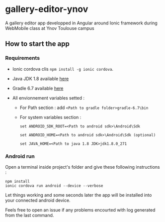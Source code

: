 # gallery-editor-ynov

A gallery editor app developped in Angular around Ionic framework during WebMobile class at Ynov Toulouse campus

## How to start the app

### Requirements

- Ionic cordova clis `npm install -g ionic cordova`.

- Java JDK 1.8 available [here](https://www.oracle.com/java/technologies/javase/javase-jdk8-downloads.html)

- Gradle 6.7 available [here](https://gradle.org/releases/)

- All envionnement variables setted :
  - For Path section : add `<Path to gradle folder>gradle-6.7\bin`

  - For system variables section :

        set ANDROID_SDK_ROOT=<Path to android sdk>\Android\Sdk

        set ANDROID_HOME=<Path to android sdk>\Android\Sdk (optional)

        set JAVA_HOME=<Path to java 1.8 JDK>jdk1.8.0_271

### Android run

Open a terminal inside project's folder and give these following instructions :

    npm install
    ionic cordova run android --device --verbose

Let things working and some seconds later the app will be installed into your connected android device.

Feels free to open an issue if any problems encourted with log generated from the last command.
